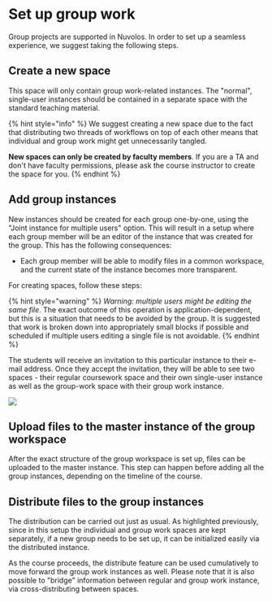 # Set up group work

Group projects are supported in Nuvolos. In order to set up a seamless experience, we suggest taking the following steps.

## Create a new space

This space will only contain group work-related instances. The "normal", single-user instances should be contained in a separate space with the standard teaching material.

{% hint style="info" %}
We suggest creating a new space due to the fact that distributing two threads of workflows on top of each other means that individual and group work might get unnecessarily tangled.

**New spaces can only be created by faculty members**. If you are a TA and don't have faculty permissions, please ask the course instructor to create the space for you.
{% endhint %}

##  Add group instances

New instances should be created for each group one-by-one, using the "Joint instance for multiple users" option. This will result in a setup where each group member will be an editor of the instance that was created for the group. This has the following consequences:

* Each group member will be able to modify files in a common workspace, and the current state of the instance becomes more transparent. 

For creating spaces, follow these steps:

{% hint style="warning" %}
_Warning:_ _multiple users might be editing the same file_. The exact outcome of this operation is application-dependent, but this is a situation that needs to be avoided by the group. It is suggested that work is broken down into appropriately small blocks if possible and scheduled if multiple users editing a single file is not avoidable.
{% endhint %}

The students will receive an invitation to this particular instance to their e-mail address. Once they accept the invitation, they will be able to see two spaces - their regular coursework space and their own single-user instance as well as the group-work space with their group work instance.

![](../../.gitbook/assets/group_invite_ed.gif)

## Upload files to the master instance of the group workspace

After the exact structure of the group workspace is set up, files can be uploaded to the master instance. This step can happen before adding all the group instances, depending on the timeline of the course.

## Distribute files to the group instances

The distribution can be carried out just as usual. As highlighted previously, since in this setup the individual and group work spaces are kept separately, if a new group needs to be set up, it can be initialized easily via the distributed instance.

As the course proceeds, the distribute feature can be used cumulatively to move forward the group work instances as well. Please note that it is also possible to "bridge" information between regular and group work instance, via cross-distributing between spaces.









